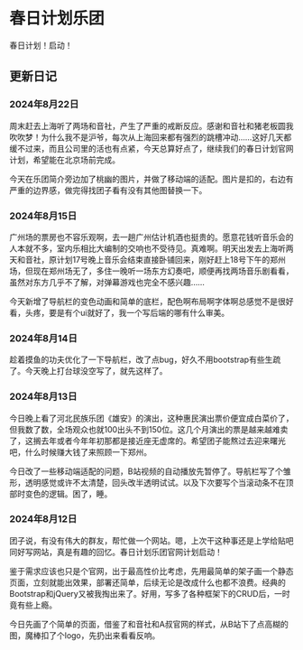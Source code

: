 # 春日计划乐团

春日计划！启动！

## 更新日记

### 2024年8月22日

周末赶去上海听了两场和音社，产生了严重的戒断反应。感谢和音社和猪老板圆我吹吹梦！为什么我不是沪爷，每次从上海回来都有强烈的跳槽冲动……这好几天都缓不过来，而且公司里的活也有点紧，今天总算好点了，继续我们的春日计划官网计划，希望能在北京场前完成。

今天在乐团简介旁边加了桃幽的图片，并做了移动端的适配。图片是扣的，右边有严重的边界感，做完得找团子看有没有其他图替换一下。

### 2024年8月15日

广州场的票房也不容乐观啊，去一趟广州估计机酒也挺贵的。愿意花钱听音乐会的人本就不多，室内乐相比大编制的交响也不受待见。真难啊。明天出发去上海听两天和音社，原计划17号晚上音乐会结束直接卧铺回来，刚好赶上18号下午的郑州场，但现在郑州场无了，多住一晚听一场东方幻奏吧，顺便再找两场音乐剧看看，虽然对东方几乎不了解，对弹幕游戏也完全不感兴趣……

今天新增了导航栏的变色动画和简单的底栏，配色啊布局啊字体啊总感觉不是很好看，头疼，要是有个ui就好了，我一个写后端的哪有什么审美。

### 2024年8月14日

趁着摸鱼的功夫优化了一下导航栏，改了点bug，好久不用bootstrap有些生疏了。今天晚上打台球没空写了，就先这样了。

### 2024年8月13日

今日晚上看了河北民族乐团《雄安》的演出，这种惠民演出票价便宜成白菜价了，但我数了数，全场观众也就100出头不到150位。这几个月演出的票是越来越难卖了，这搁去年或者今年年初那都是接近座无虚席的。希望团子能熬过去迎来曙光吧，什么时候赚大钱了来照顾一下郑州。

今日改了一些移动端适配的问题，B站视频的自动播放先暂停了。导航栏写了个雏形，透明感觉或许不太清楚，回头改半透明试试。以及下次要写个当滚动条不在顶部时变色的逻辑。困了，睡。

### 2024年8月12日

团子说，有没有伟大的群友，帮忙做一个网站。嗯，上次干这种事还是上学给贴吧同好写网站，真是有趣的回忆。春日计划乐团官网计划启动！

鉴于需求应该也只是个官网，出于最高性价比考虑，先用最简单的架子画一个静态页面，立刻就能出效果，部署还简单，后续无论是改成什么也都不浪费。经典的Bootstrap和jQuery又被我掏出来了。好用，写多了各种框架下的CRUD后，一时竟有些上瘾。

今日先画了个简单的页面，借鉴了和音社和A叔官网的样式，从B站下了点高糊的图，魔棒扣了个logo，先扔出来看看反响。

